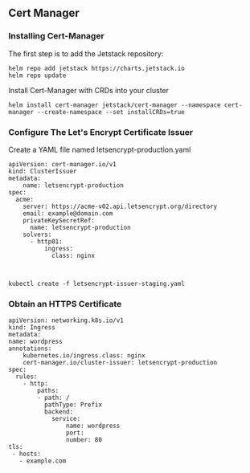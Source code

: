 ## Cert Manager

### Installing Cert-Manager

The first step is to add the Jetstack repository:

    helm repo add jetstack https://charts.jetstack.io
    helm repo update

Install Cert-Manager with CRDs into your cluster

    helm install cert-manager jetstack/cert-manager --namespace cert-manager --create-namespace --set installCRDs=true


### Configure The Let's Encrypt Certificate Issuer

Create a YAML file named letsencrypt-production.yaml

    apiVersion: cert-manager.io/v1
    kind: ClusterIssuer
    metadata:
        name: letsencrypt-production
    spec:
      acme:
        server: https://acme-v02.api.letsencrypt.org/directory
        email: example@domain.com
        privateKeySecretRef:
          name: letsencrypt-production
        solvers:
          - http01:
              ingress:
                class: nginx



    kubectl create -f letsencrypt-issuer-staging.yaml


### Obtain an HTTPS Certificate


    apiVersion: networking.k8s.io/v1
    kind: Ingress
    metadata:
    name: wordpress
    annotations:
        kubernetes.io/ingress.class: nginx
        cert-manager.io/cluster-issuer: letsencrypt-production
    spec:
      rules:
        - http:
            paths:
            - path: /
              pathType: Prefix
              backend:
                service:
                    name: wordpress
                    port:
                    number: 80
    tls:
     - hosts:
       - example.com